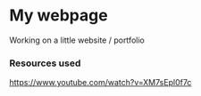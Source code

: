 # My webpage
Working on a little website / portfolio


### Resources used
https://www.youtube.com/watch?v=XM7sEpl0f7c

